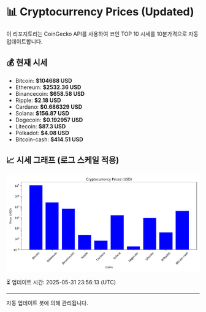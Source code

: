 
# 📊 Cryptocurrency Prices (Updated)

이 리포지토리는 CoinGecko API를 사용하여 코인 TOP 10 시세를 10분가격으로 자동 업데이트합니다.

## 💰 현재 시세
- Bitcoin: **$104688 USD**
- Ethereum: **$2532.36 USD**
- Binancecoin: **$658.58 USD**
- Ripple: **$2.18 USD**
- Cardano: **$0.686329 USD**
- Solana: **$156.87 USD**
- Dogecoin: **$0.192957 USD**
- Litecoin: **$87.3 USD**
- Polkadot: **$4.08 USD**
- Bitcoin-cash: **$414.51 USD**

## 📈 시세 그래프 (로그 스케일 적용)
![Crypto Prices](crypto_prices.png)

⏳ 업데이트 시간: 2025-05-31 23:56:13 (UTC)

---
자동 업데이트 봇에 의해 관리됩니다.
